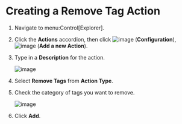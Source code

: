 # Creating a Remove Tag Action

1.  Navigate to menu:Control\[Explorer\].

2.  Click the **Actions** accordion, then click
    ![image](../images/1847.png) (**Configuration**),
    ![image](../images/1862.png) (**Add a new Action**).

3.  Type in a **Description** for the action.
    
    ![image](../images/1920.png)

4.  Select **Remove Tags** from **Action Type**.

5.  Check the category of tags you want to remove.
    
    ![image](../images/1919.png)

6.  Click **Add**.
